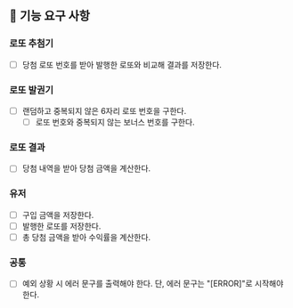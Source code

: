 ## 🎯 기능  요구 사항

### 로또 추첨기
- [ ] 당첨 로또 번호를 받아 발행한 로또와 비교해 결과를 저장한다.

### 로또 발권기
- [ ] 랜덤하고 중복되지 않은 6자리 로또 번호을 구한다.
  - [ ] 로또 번호와 중복되지 않는 보너스 번호를 구한다.

### 로또 결과
- [ ] 당첨 내역을 받아 당첨 금액을 계산한다.

### 유저
- [ ] 구입 금액을 저장한다.
- [ ] 발행한 로또를 저장한다.
- [ ] 총 당첨 금액을 받아 수익률을 계산한다.

### 공통
- [ ] 예외 상황 시 에러 문구를 출력해야 한다. 단, 에러 문구는 "[ERROR]"로 시작해야 한다.